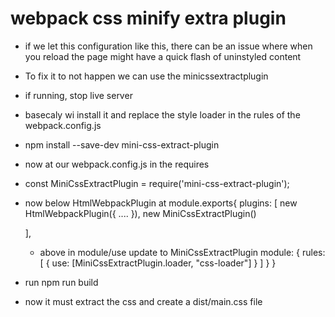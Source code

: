 # webpack css minify extra plugin

- if we let this configuration like this, there can be an issue where when you reload the page might have a quick flash of uninstyled content
- To fix it to not happen we can use the minicssextractplugin
- if running, stop live server
- basecaly wi install it and replace the style loader in the rules of the webpack.config.js
- npm install --save-dev mini-css-extract-plugin
- now at our webpack.config.js in the requires
- const MiniCssExtractPlugin = require('mini-css-extract-plugin');
- now below HtmlWebpackPlugin at module.exports{
  plugins: [
  new HtmlWebpackPlugin({
  ....
  }),
  new MiniCssExtractPlugin()

  ],

  - above in module/use update to MiniCssExtractPlugin
    module: {
    rules: [
    {
    use: [MiniCssExtractPlugin.loader, "css-loader"]
    }
    ]
    }
    }

- run npm run build
- now it must extract the css and create a dist/main.css file
